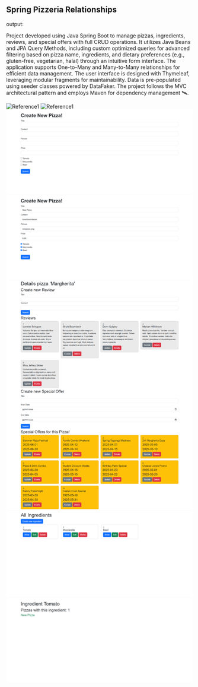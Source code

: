 ## Spring Pizzeria Relationships
output:

Project developed using Java Spring Boot to manage pizzas, ingredients, reviews, and special offers with full CRUD operations. It utilizes Java Beans and JPA Query Methods, including custom optimized queries for advanced filtering based on pizza name, ingredients, and dietary preferences (e.g., gluten-free, vegetarian, halal) through an intuitive form interface. The application supports One-to-Many and Many-to-Many relationships for efficient data management. The user interface is designed with Thymeleaf, leveraging modular fragments for maintainability. Data is pre-populated using seeder classes powered by DataFaker. The project follows the MVC architectural pattern and employs Maven for dependency management 🛰️.

![Reference1](./readmefiles/relationsIndex.png)
![Reference1](./readmefiles/relationsPizzasIndex.png)
![Reference1](./readmefiles/relationsPizzasCreate.png)
![Reference1](./readmefiles/relationsPizzasCreate2.png)
![Reference1](./readmefiles/relationsPizzasShow.png)
![Reference1](./readmefiles/relationsIngredientsIndex.png)
![Reference1](./readmefiles/relationsIngredientsShow.png)